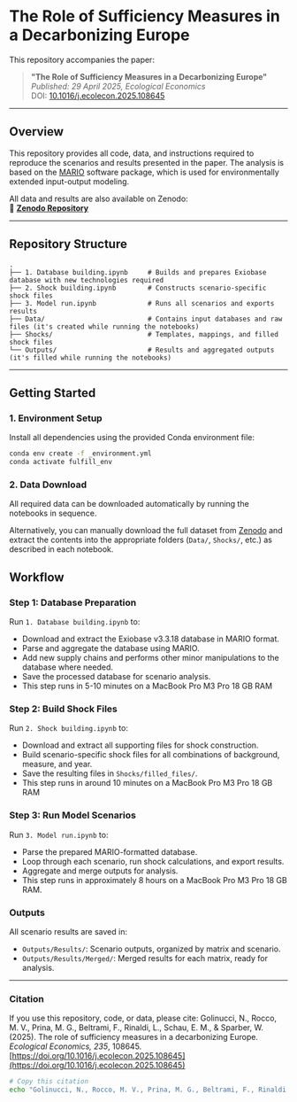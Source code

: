 # The Role of Sufficiency Measures in a Decarbonizing Europe

This repository accompanies the paper:

> **"The Role of Sufficiency Measures in a Decarbonizing Europe"**  
> *Published: 29 April 2025, Ecological Economics*  
> DOI: [10.1016/j.ecolecon.2025.108645](https://doi.org/10.1016/j.ecolecon.2025.108645)

---

## Overview

This repository provides all code, data, and instructions required to reproduce the scenarios and results presented in the paper. The analysis is based on the [MARIO](https://github.com/it-is-me-mario/MARIO) software package, which is used for environmentally extended input-output modeling.

All data and results are also available on Zenodo:  
🔗 **[Zenodo Repository](https://doi.org/10.5281/zenodo.15070606)**

---

## Repository Structure

```
.
├── 1. Database building.ipynb     # Builds and prepares Exiobase database with new technologies required
├── 2. Shock building.ipynb        # Constructs scenario-specific shock files 
├── 3. Model run.ipynb             # Runs all scenarios and exports results
├── Data/                          # Contains input databases and raw files (it's created while running the notebooks)
├── Shocks/                        # Templates, mappings, and filled shock files
└── Outputs/                       # Results and aggregated outputs (it's filled while running the notebooks)
```

---

## Getting Started

### 1. Environment Setup

Install all dependencies using the provided Conda environment file:

```bash
conda env create -f _environment.yml
conda activate fulfill_env

```

### 2. Data Download

All required data can be downloaded automatically by running the notebooks in sequence.

Alternatively, you can manually download the full dataset from [Zenodo](https://doi.org/10.5281/zenodo.15070606) and extract the contents into the appropriate folders (`Data/`, `Shocks/`, etc.) as described in each notebook.


## Workflow 
### Step 1: Database Preparation

Run `1. Database building.ipynb` to:

- Download and extract the Exiobase v3.3.18 database in MARIO format.  
- Parse and aggregate the database using MARIO.  
- Add new supply chains and performs other minor manipulations to the database where needed.  
- Save the processed database for scenario analysis.
- This step runs in 5-10 minutes on a MacBook Pro M3 Pro 18 GB RAM


### Step 2: Build Shock Files

Run `2. Shock building.ipynb` to:

- Download and extract all supporting files for shock construction.  
- Build scenario-specific shock files for all combinations of background, measure, and year.  
- Save the resulting files in `Shocks/filled_files/`.
- This step runs in around 10 minutes on a MacBook Pro M3 Pro 18 GB RAM

### Step 3: Run Model Scenarios

Run `3. Model run.ipynb` to:

- Parse the prepared MARIO-formatted database.  
- Loop through each scenario, run shock calculations, and export results.  
- Aggregate and merge outputs for analysis.
- This step runs in approximately 8 hours on a MacBook Pro M3 Pro 18 GB RAM. 

### Outputs

All scenario results are saved in:

- `Outputs/Results/`: Scenario outputs, organized by matrix and scenario.  
- `Outputs/Results/Merged/`: Merged results for each matrix, ready for analysis.


---

### Citation

If you use this repository, code, or data, please cite:
Golinucci, N., Rocco, M. V., Prina, M. G., Beltrami, F., Rinaldi, L., Schau, E. M., & Sparber, W. (2025). The role of sufficiency measures in a decarbonizing Europe. *Ecological Economics, 235*, 108645. [https://doi.org/10.1016/j.ecolecon.2025.108645](https://doi.org/10.1016/j.ecolecon.2025.108645)

```bash
# Copy this citation
echo "Golinucci, N., Rocco, M. V., Prina, M. G., Beltrami, F., Rinaldi, L., Schau, E. M., & Sparber, W. (2025). The role of sufficiency measures in a decarbonizing Europe. Ecological Economics, 235, 108645. https://doi.org/10.1016/j.ecolecon.2025.108645" | pbcopy
```
